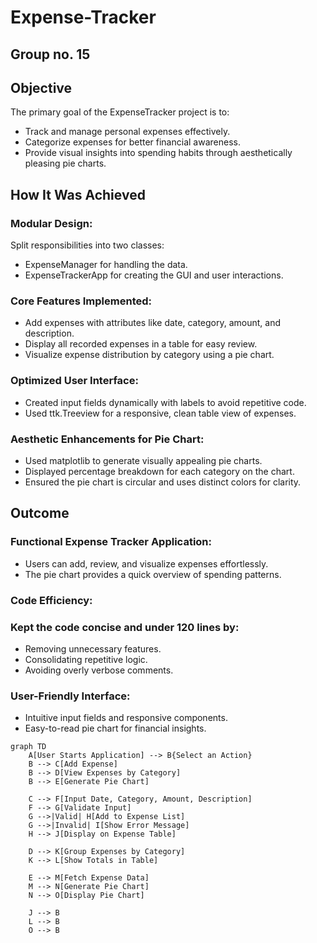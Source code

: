 # Expense-Tracker
## Group no. 15
## Objective
The primary goal of the ExpenseTracker project is to:

 - Track and manage personal expenses effectively.
 - Categorize expenses for better financial awareness.
 - Provide visual insights into spending habits through aesthetically pleasing pie charts.
## How It Was Achieved
### Modular Design:

Split responsibilities into two classes:
 - ExpenseManager for handling the data.
 - ExpenseTrackerApp for creating the GUI and user interactions.
### Core Features Implemented:

 - Add expenses with attributes like date, category, amount, and description.
 - Display all recorded expenses in a table for easy review.
 - Visualize expense distribution by category using a pie chart.
### Optimized User Interface:

 - Created input fields dynamically with labels to avoid repetitive code.
 - Used ttk.Treeview for a responsive, clean table view of expenses.
### Aesthetic Enhancements for Pie Chart:

 - Used matplotlib to generate visually appealing pie charts.
 - Displayed percentage breakdown for each category on the chart.
 - Ensured the pie chart is circular and uses distinct colors for clarity.
## Outcome
### Functional Expense Tracker Application:

 - Users can add, review, and visualize expenses effortlessly.
 - The pie chart provides a quick overview of spending patterns.
### Code Efficiency:

### Kept the code concise and under 120 lines by:
 - Removing unnecessary features.
 - Consolidating repetitive logic.
 - Avoiding overly verbose comments.
### User-Friendly Interface:

 - Intuitive input fields and responsive components.
 - Easy-to-read pie chart for financial insights.
   
```mermaid
graph TD
    A[User Starts Application] --> B{Select an Action}
    B --> C[Add Expense]
    B --> D[View Expenses by Category]
    B --> E[Generate Pie Chart]
    
    C --> F[Input Date, Category, Amount, Description]
    F --> G[Validate Input]
    G -->|Valid| H[Add to Expense List]
    G -->|Invalid| I[Show Error Message]
    H --> J[Display on Expense Table]
    
    D --> K[Group Expenses by Category]
    K --> L[Show Totals in Table]
    
    E --> M[Fetch Expense Data]
    M --> N[Generate Pie Chart]
    N --> O[Display Pie Chart]
    
    J --> B
    L --> B
    O --> B



